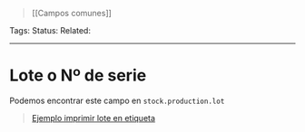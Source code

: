 > [[Campos comunes]]

Tags: 
Status: 
Related: 

___

# Lote o Nº de serie

Podemos encontrar este campo en `stock.production.lot`

> [Ejemplo imprimir lote en etiqueta](https://github.com/puntsistemes/ajsignes_odoo/pull/12/commits/78e0be19b1d7d04919ff926798a7046eb28b7ac0#diff-95bdd53e5aeb748c099ffeab943ec8dc843a14a9f3bb39c49cd6cd0b14793fa3)
